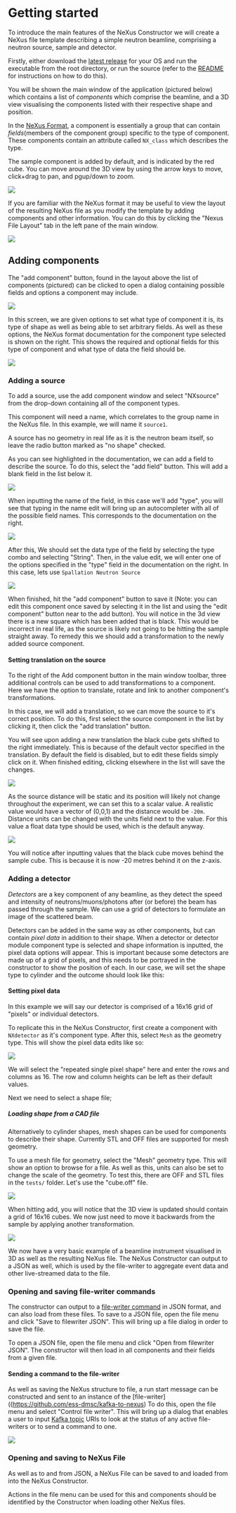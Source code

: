 # Getting started

To introduce the main features of the NeXus Constructor we will create a NeXus file template describing a simple neutron beamline, comprising a neutron source, sample and detector.

Firstly, either download the [latest release](https://github.com/ess-dmsc/nexus-constructor/releases) for your OS and run the executable from the root directory, or run the source (refer to the [README](README.md) for instructions on how to do this).

You will be shown the main window of the application (pictured below) which contains a list of *components* which comprise the beamline, and a 3D view visualising the components listed with their respective shape and position.

In the [NeXus Format](https://www.nexusformat.org/), a component is essentially a group that can contain *fields*(members of the component group) specific to the type of component. These components contain an attribute called `NX_class` which describes the type.
 
The sample component is added by default, and is indicated by the red cube. You can move around the 3D view by using the arrow keys to move, click+drag to pan, and pgup/down to zoom.

![](resources/images/NeXusConstructor_001.png)

If you are familiar with the NeXus format it may be useful to view the layout of the resulting NeXus file as you modify the template by adding components and other information. You can do this by clicking the "Nexus File Layout" tab in the left pane of the main window.

![](resources/images/Selection_002.png)

## Adding components

The "add component" button, found in the layout above the list of components (pictured) can be clicked to open a dialog containing possible fields and options a component may include.

![](resources/images/Selection_003.png)


In this screen, we are given options to set what type of component it is, its type of shape as well as being able to set arbitrary fields.
As well as these options, the NeXus format documentation for the component type selected is shown on the right. This shows the required and optional fields for this type of component and what type of data the field should be.

![](resources/images/AddComponent_004.png)


### Adding a source

To add a source, use the add component window and select "NXsource" from the drop-down containing all of the component types. 

This component will need a name, which correlates to the group name in the NeXus file. In this example, we will name it `source1`.

A source has no geometry in real life as it is the neutron beam itself, so leave the radio button marked as "no shape" checked.

As you can see highlighted in the documentation, we can add a field to describe the source. To do this, select the "add field" button. This will add a blank field in the list below it. 

![](resources/images/Selection_005.png)

When inputting the name of the field, in this case we'll add "type", you will see that typing in the name edit will bring up an autocompleter with all of the possible field names. This corresponds to the documentation on the right.

![](resources/images/Tooltip_006.png)


After this, We should set the data type of the field by selecting the type combo and selecting "String". Then, in the value edit, we will enter one of the options specified in the "type" field in the documentation on the right. In this case, lets use `Spallation Neutron Source`

![](resources/images/AddComponent_007.png)

When finished, hit the "add component" button to save it (Note: you can edit this component once saved by selecting it in the list and using the "edit component" button near to the add button). 
You will notice in the 3d view there is a new square which has been added that is black. This would be incorrect in real life, as the source is likely not going to be hitting the sample straight away. To remedy this we should add a transformation to the newly added source component.

#### Setting translation on the source

To the right of the Add component button in the main window toolbar, three additional controls can be used to add transformations to a component. Here we have the option to translate, rotate and link to another component's transformations. 

In this case, we will add a translation, so we can move the source to it's correct position. To do this, first select the source component in the list by clicking it, then click the "add translation" button.

You will see upon adding a new translation the black cube gets shifted to the right immediately. This is because of the default vector specified in the translation. By default the field is disabled, but to edit these fields simply click on it. When finished editing, clicking elsewhere in the list will save the changes. 

![](resources/images/NeXusConstructor_008.png) 

As the source distance will be static and its position will likely not change throughout the experiment, we can set this to a scalar value. A realistic value would have a vector of (0,0,1) and the distance would be `-20m`. Distance units can be changed with the units field next to the value. For this value a float data type should be used, which is the default anyway. 

![](resources/images/NeXusConstructor_009.png)

You will notice after inputting values that the black cube moves behind the sample cube. This is because it is now -20 metres behind it on the z-axis. 

### Adding a detector 

*Detectors* are a key component of any beamline, as they detect the speed and intensity of neutrons/muons/photons after (or before) the beam has passed through the sample. We can use a grid of detectors to formulate an image of the scattered beam.  

Detectors can be added in the same way as other components, but can contain *pixel data* in addition to their shape. When a detector or detector module component type is selected and shape information is inputted, the pixel data options will appear.
This is important because some detectors are made up of a grid of pixels, and this needs to be portrayed in the constructor to show the position of each. In our case, we will set the shape type to cylinder and the outcome should look like this:


#### Setting pixel data

In this example we will say our detector is comprised of a 16x16 grid of "pixels" or individual detectors. 

To replicate this in the NeXus Constructor, first create a component with `NXdetector` as it's component type. After this, select `Mesh` as the geometry type. This will show the pixel data edits like so:
 
![](resources/images/AddComponent_010.png) 

We will select the "repeated single pixel shape" here and enter the rows and columns as 16. The row and column heights can be left as their default values. 

Next we need to select a shape file; 

##### Loading shape from a CAD file
Alternatively to cylinder shapes, mesh shapes can be used for components to describe their shape. Currently STL and OFF files are supported for mesh geometry. 

To use a mesh file for geometry, select the "Mesh" geometry type. This will show an option to browse for a file. As well as this, units can also be set to change the scale of the geometry.
To test this, there are OFF and STL files in the `tests/` folder. Let's use the "cube.off" file.   

![](resources/images/AddComponent_011.png)

When hitting add, you will notice that the 3D view is updated should contain a grid of 16x16 cubes. We now just need to move it backwards from the sample by applying another transformation.

![](resources/images/NeXusConstructor_012.png)

We now have a very basic example of a beamline instrument visualised in 3D as well as the resulting NeXus file. The NeXus Constructor can output to a JSON as well, which is used by the file-writer to aggregate event data and other live-streamed data to the file. 

### Opening and saving file-writer commands 

The constructor can output to a [file-writer command](https://github.com/ess-dmsc/kafka-to-nexus/blob/master/documentation/commands.md) in JSON format, and can also load from these files.
To save to a JSON file, open the file menu and click "Save to filewriter JSON". This will bring up a file dialog in order to save the file. 

To open a JSON file, open the file menu and click "Open from filewriter JSON". The constructor will then load in all components and their fields from a given file. 

#### Sending a command to the file-writer

As well as saving the NeXus structure to file, a run start message can be constructed and sent to an instance of the [file-writer]((https://github.com/ess-dmsc/kafka-to-nexus)
To do this, open the file menu and select "Control file writer". This will bring up a dialog that enables a user to input [Kafka topic](https://kafka.apache.org/documentation/#intro_topics) URIs to look at the status of any active file-writers or to send a command to one. 

![](resources/images/nexus-constructor.py_013.png)

### Opening and saving to NeXus File

As well as to and from JSON, a NeXus File can be saved to and loaded from into the NeXus Constructor. 

Actions in the file menu can be used for this and components should be identified by the Constructor when loading other NeXus files. 

